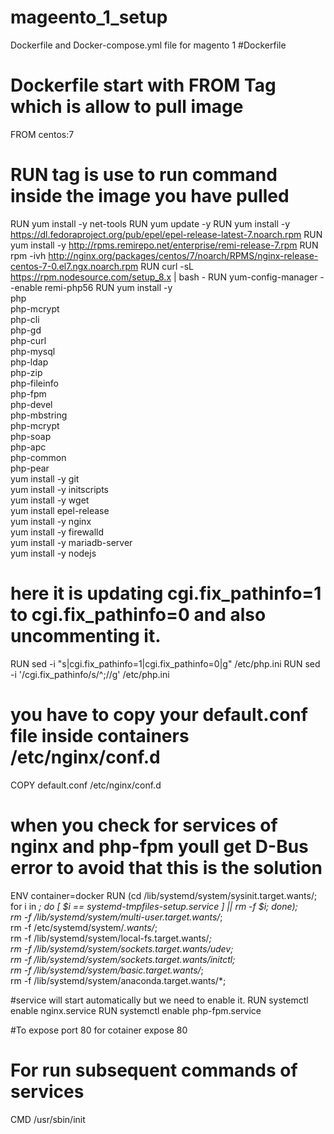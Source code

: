 # mageento_1_setup
Dockerfile and Docker-compose.yml file for magento 1
#Dockerfile 
# Dockerfile start with FROM Tag which is allow to pull image
FROM centos:7
# RUN tag is use to run command inside the image you have pulled
RUN yum install -y net-tools
RUN yum update -y
RUN yum install -y  https://dl.fedoraproject.org/pub/epel/epel-release-latest-7.noarch.rpm
RUN yum install -y  http://rpms.remirepo.net/enterprise/remi-release-7.rpm
RUN rpm -ivh http://nginx.org/packages/centos/7/noarch/RPMS/nginx-release-centos-7-0.el7.ngx.noarch.rpm
RUN curl -sL https://rpm.nodesource.com/setup_8.x | bash -
RUN yum-config-manager --enable remi-php56
RUN yum install -y \
       php \
       php-mcrypt \
       php-cli \
       php-gd \
       php-curl \
       php-mysql \
       php-ldap\
       php-zip \
       php-fileinfo \
       php-fpm \
       php-devel \
       php-mbstring \
       php-mcrypt \
       php-soap \
       php-apc \
       php-common \
       php-pear \
    yum install -y git \
    yum install -y initscripts \
    yum install -y wget \
    yum install epel-release \
    yum install -y nginx \
    yum install -y firewalld \
    yum install -y mariadb-server \
    yum install -y nodejs
# here it is updating cgi.fix_pathinfo=1 to cgi.fix_pathinfo=0 and also uncommenting it.
RUN   sed -i "s|cgi.fix_pathinfo=1|cgi.fix_pathinfo=0|g" /etc/php.ini
RUN sed -i '/cgi.fix_pathinfo/s/^;//g' /etc/php.ini

# you have to copy your default.conf file inside containers /etc/nginx/conf.d
COPY  default.conf  /etc/nginx/conf.d

# when you check for services of nginx and php-fpm youll get D-Bus error to avoid that this is the solution
ENV container=docker
RUN (cd /lib/systemd/system/sysinit.target.wants/; for i in *; do [ $i == systemd-tmpfiles-setup.service ] || rm -f $i; done); \
rm -f /lib/systemd/system/multi-user.target.wants/*;\
rm -f /etc/systemd/system/*.wants/*;\
rm -f /lib/systemd/system/local-fs.target.wants/*; \
rm -f /lib/systemd/system/sockets.target.wants/*udev*; \
rm -f /lib/systemd/system/sockets.target.wants/*initctl*; \
rm -f /lib/systemd/system/basic.target.wants/*;\
rm -f /lib/systemd/system/anaconda.target.wants/*;

#service will start automatically but we need to enable it.
RUN systemctl enable nginx.service
RUN systemctl enable php-fpm.service

#To expose port 80 for cotainer
expose 80

# For  run subsequent commands of services
CMD /usr/sbin/init



